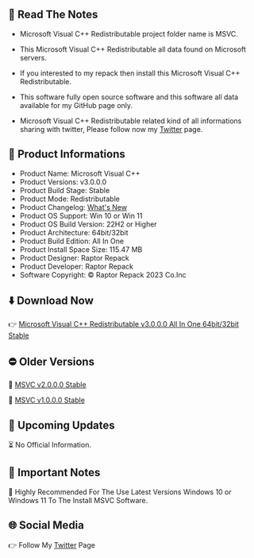 📝 Read The Notes
-----------------

- Microsoft Visual C++ Redistributable project folder name  is MSVC.

- This Microsoft Visual C++ Redistributable all data found on Microsoft servers.

- If you interested to my repack then install this Microsoft Visual C++ Redistributable.

- This software fully open source software and this software all data available for my GitHub page only.

- Microsoft Visual C++ Redistributable related kind of all informations sharing with twitter, Please follow now my [Twitter](https://www.twitter.com/raptorrepack) page.

📑 Product Informations
-----------------------
- Product Name: Microsoft Visual C++
- Product Versions: v3.0.0.0
- Product Build Stage: Stable
- Product Mode: Redistributable
- Product Changelog: [What's New](https://github.com/RaptorRepack/MSVC/releases/tag/v3.0.0)
- Product OS Support: Win 10 or Win 11
- Product OS Build Version: 22H2 or Higher
- Product Architecture: 64bit/32bit
- Product Build Edition: All In One
- Product Install Space Size: 115.47 MB
- Product Designer: Raptor Repack
- Product Developer: Raptor Repack
- Software Copyright: © Raptor Repack 2023 Co.Inc

⬇️ Download Now
---------------
👉 [Microsoft Visual C++ Redistributable v3.0.0.0 All In One 64bit/32bit Stable](https://github.com/RaptorRepack/MSVC/releases/download/v3.0.0/MSVC_v3.0.0.0_x64_x86.exe)

⛔ Older Versions
-----------------
🚫 [MSVC v2.0.0.0 Stable](https://github.com/RaptorRepack/MSVC/releases/tag/v2.0.0)

🚫 [MSVC v1.0.0.0 Stable](https://github.com/RaptorRepack/MSVC/releases/tag/v1.0.0)

📢 Upcoming Updates
-------------------
⏳ No Official Information.

📝 Important Notes
------------------
🔴 Highly Recommended For The Use Latest Versions Windows 10 or Windows 11 To The Install MSVC Software.

🌐 Social Media
---------------
👉 Follow My [Twitter](https://www.twitter.com/raptorrepack) Page

